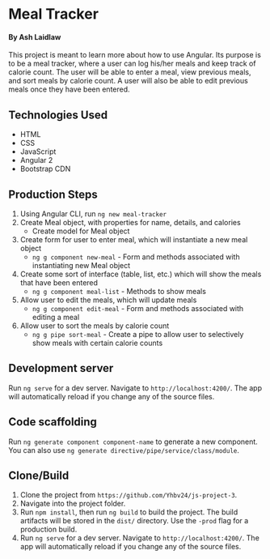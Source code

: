 # Meal Tracker
#### By Ash Laidlaw

This project is meant to learn more about how to use Angular. Its purpose is to be a meal tracker, where a user can log his/her meals and keep track of calorie count. The user will be able to enter a meal, view previous meals, and sort meals by calorie count. A user will also be able to edit previous meals once they have been entered.

## Technologies Used

* HTML
* CSS
* JavaScript
* Angular 2
* Bootstrap CDN

## Production Steps

1. Using Angular CLI, run `ng new meal-tracker`
2. Create Meal object, with properties for name, details, and calories
   * Create model for Meal object
3. Create form for user to enter meal, which will instantiate a new meal object
   * `ng g component new-meal` - Form and methods associated with instantiating new Meal object
4. Create some sort of interface (table, list, etc.) which will show the meals that have been entered
   * `ng g component meal-list` - Methods to show meals
5. Allow user to edit the meals, which will update meals
   * `ng g component edit-meal` - Form and methods associated with editing a meal
6. Allow user to sort the meals by calorie count
   * `ng g pipe sort-meal` - Create a pipe to allow user to selectively show meals with certain calorie counts

## Development server

Run `ng serve` for a dev server. Navigate to `http://localhost:4200/`. The app will automatically reload if you change any of the source files.

## Code scaffolding

Run `ng generate component component-name` to generate a new component. You can also use `ng generate directive/pipe/service/class/module`.

## Clone/Build

1. Clone the project from `https://github.com/Yhbv24/js-project-3`.
2. Navigate into the project folder.
3. Run `npm install`, then run `ng build` to build the project. The build artifacts will be stored in the `dist/` directory. Use the `-prod` flag for a production build.
4. Run `ng serve` for a dev server. Navigate to `http://localhost:4200/`. The app will automatically reload if you change any of the source files.
